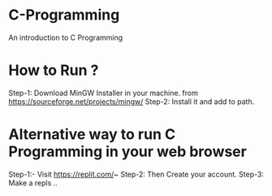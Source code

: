 # C-Programming
An introduction to C Programming


# How to Run ? 
Step-1: Download MinGW Installer in your machine. from https://sourceforge.net/projects/mingw/
Step-2: Install it and add to path. 

# Alternative way to run C Programming in your web browser
Step-1:- Visit https://replit.com/~
Step-2: Then Create your account. 
Step-3: Make a repls ..


